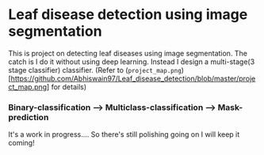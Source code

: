 # Leaf disease detection using image segmentation 

This is project on detecting leaf diseases using image segmentation. The catch is I do it without using deep learning. 
Instead I design a multi-stage(3 stage classifier) classifier. 
(Refer to (`project_map.png`)[https://github.com/Abhiswain97/Leaf_disease_detection/blob/master/project_map.png] for details)

### Binary-classification --> Multiclass-classification --> Mask-prediction

It's a work in progress.... So there's still polishing going on I will keep it coming!
